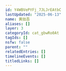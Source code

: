 ```yaml
---
id: Y4WBVePYFj_7JLJrEAtbC
lastUpdated: "2025-06-13"
name: 黄拙吾
aliases: []
layer: 3
categoryId: cat_gbwRo0At
tagIds: []
nsfw: false
parent: ""
relatedEntries: []
timelineEvents: []
titledLinks: []
---
```


